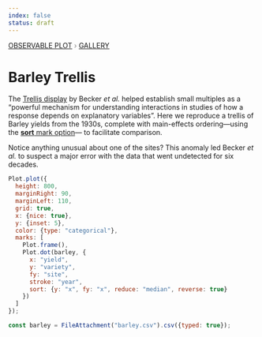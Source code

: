 ```yaml
---
index: false
status: draft
---
```


<div style="color: grey; font: 13px/25.5px var(--sans-serif); text-transform: uppercase;"><h1 style="display: none;">Plot: Barley Trellis</h1><a href="/plot">Observable Plot</a> › <a href="/@observablehq/plot-gallery">Gallery</a></div>

# Barley Trellis

The [Trellis display](https://www.jstor.org/stable/1390777) by Becker _et al._ helped establish small multiples as a “powerful mechanism for understanding interactions in studies of how a response depends on explanatory variables”. Here we reproduce a trellis of Barley yields from the 1930s, complete with main-effects ordering—using the [**sort** mark option](https://observablehq.com/plot/features/scales#sort-mark-option)— to facilitate comparison.

Notice anything unusual about one of the sites? This anomaly led Becker _et al._ to suspect a major error with the data that went undetected for six decades.

```js echo
Plot.plot({
  height: 800,
  marginRight: 90,
  marginLeft: 110,
  grid: true,
  x: {nice: true},
  y: {inset: 5},
  color: {type: "categorical"},
  marks: [
    Plot.frame(),
    Plot.dot(barley, {
      x: "yield",
      y: "variety",
      fy: "site",
      stroke: "year",
      sort: {y: "x", fy: "x", reduce: "median", reverse: true}
    })
  ]
});
```

```js echo
const barley = FileAttachment("barley.csv").csv({typed: true});
```
